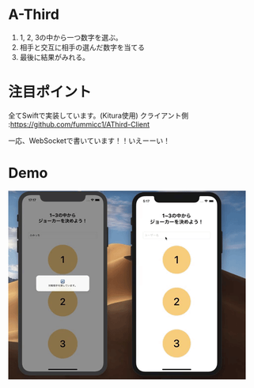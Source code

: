 # A-Third
1. 1, 2, 3の中から一つ数字を選ぶ。
2. 相手と交互に相手の選んだ数字を当てる
3. 最後に結果がみれる。

# 注目ポイント
全てSwiftで実装しています。(Kitura使用)
クライアント側 :https://github.com/fummicc1/AThird-Client

一応、WebSocketで書いています！！いえーーい！

# Demo
![Demo](./demo.gif)

